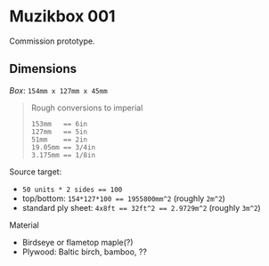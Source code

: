 # Muzikbox 001

Commission prototype.

## Dimensions

*Box*: `154mm x 127mm x 45mm`

> Rough conversions to imperial
> ```
> 153mm   == 6in
> 127mm   == 5in
> 51mm    == 2in
> 19.05mm == 3/4in
> 3.175mm == 1/8in
> ```

Source target:

- `50 units * 2 sides == 100`
- top/bottom: `154*127*100 == 1955800mm^2` (roughly `2m^2`)
- standard ply sheet: `4x8ft == 32ft^2 == 2.9729m^2` (roughly `3m^2`)

Material
- Birdseye or flametop maple(?)
- Plywood: Baltic birch, bamboo, ??

